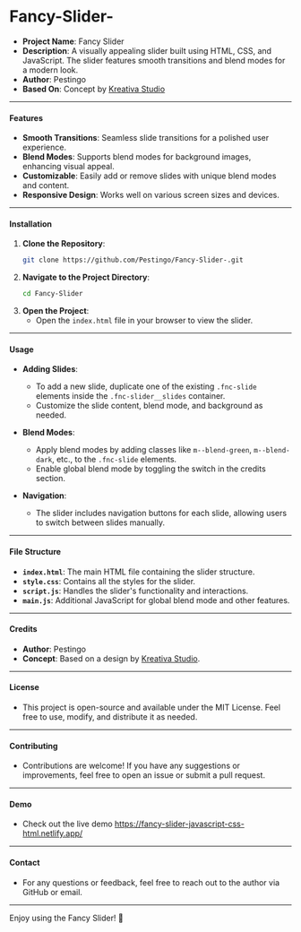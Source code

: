 # Fancy-Slider-

- **Project Name**: Fancy Slider
- **Description**: A visually appealing slider built using HTML, CSS, and JavaScript. The slider features smooth transitions and blend modes for a modern look.
- **Author**: Pestingo
- **Based On**: Concept by [Kreativa Studio](https://dribbble.com/shots/2375246-Fashion-Butique-slider-animation)

---

#### **Features**
- **Smooth Transitions**: Seamless slide transitions for a polished user experience.
- **Blend Modes**: Supports blend modes for background images, enhancing visual appeal.
- **Customizable**: Easily add or remove slides with unique blend modes and content.
- **Responsive Design**: Works well on various screen sizes and devices.

---

#### **Installation**
1. **Clone the Repository**:
   ```bash
   git clone https://github.com/Pestingo/Fancy-Slider-.git
   ```
2. **Navigate to the Project Directory**:
   ```bash
   cd Fancy-Slider
   ```
3. **Open the Project**:
   - Open the `index.html` file in your browser to view the slider.

---

#### **Usage**
- **Adding Slides**:
  - To add a new slide, duplicate one of the existing `.fnc-slide` elements inside the `.fnc-slider__slides` container.
  - Customize the slide content, blend mode, and background as needed.

- **Blend Modes**:
  - Apply blend modes by adding classes like `m--blend-green`, `m--blend-dark`, etc., to the `.fnc-slide` elements.
  - Enable global blend mode by toggling the switch in the credits section.

- **Navigation**:
  - The slider includes navigation buttons for each slide, allowing users to switch between slides manually.

---

#### **File Structure**
- **`index.html`**: The main HTML file containing the slider structure.
- **`style.css`**: Contains all the styles for the slider.
- **`script.js`**: Handles the slider's functionality and interactions.
- **`main.js`**: Additional JavaScript for global blend mode and other features.

---

#### **Credits**
- **Author**: Pestingo
- **Concept**: Based on a design by [Kreativa Studio](https://dribbble.com/shots/2375246-Fashion-Butique-slider-animation).

---

#### **License**
- This project is open-source and available under the MIT License. Feel free to use, modify, and distribute it as needed.

---

#### **Contributing**
- Contributions are welcome! If you have any suggestions or improvements, feel free to open an issue or submit a pull request.

---

#### **Demo**
- Check out the live demo https://fancy-slider-javascript-css-html.netlify.app/

---

#### **Contact**
- For any questions or feedback, feel free to reach out to the author via GitHub or email.

---

Enjoy using the Fancy Slider! 🚀

